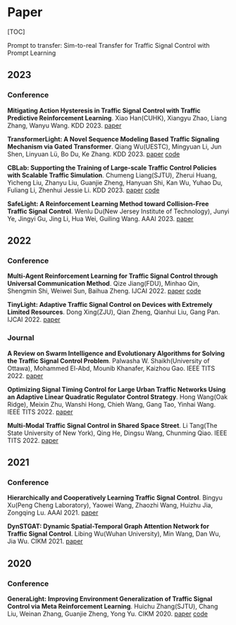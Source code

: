 # Paper

[TOC]



Prompt to transfer: Sim-to-real Transfer for Traffic Signal Control with Prompt Learning

## 2023

### Conference

**Mitigating Action Hysteresis in Traffic Signal Control with Traffic Predictive Reinforcement Learning**. Xiao Han(CUHK), Xiangyu Zhao, Liang Zhang, Wanyu Wang. KDD 2023. [paper](https://dl.acm.org/doi/10.1145/3580305.3599528)

**TransformerLight: A Novel Sequence Modeling Based Traffic Signaling Mechanism via Gated Transformer**. Qiang Wu(UESTC), Mingyuan Li, Jun Shen, Linyuan Lü, Bo Du, Ke Zhang. KDD 2023. [paper](https://dl.acm.org/doi/10.1145/3580305.3599530) [code](https://github.com/Smart-Trafficlab/TransformerLight)

**CBLab: Supporting the Training of Large-scale Traffic Control Policies with Scalable Traffic Simulation**. Chumeng Liang(SJTU), Zherui Huang, Yicheng Liu, Zhanyu Liu, Guanjie Zheng, Hanyuan Shi, Kan Wu, Yuhao Du, Fuliang Li, Zhenhui Jessie Li. KDD 2023. [paper](https://dl.acm.org/doi/10.1145/3580305.3599789) [code](https://github.com/CaradryanLiang/CityBrainLab)

**SafeLight: A Reinforcement Learning Method toward Collision-Free Traffic Signal Control**. Wenlu Du(New Jersey Institute of Technology), Junyi Ye, Jingyi Gu, Jing Li, Hua Wei, Guiling Wang. AAAI 2023. [paper](https://ojs.aaai.org/index.php/AAAI/article/view/26729)

## 2022

### Conference

**Multi-Agent Reinforcement Learning for Traffic Signal Control through Universal Communication Method**. Qize Jiang(FDU), Minhao Qin, Shengmin Shi, Weiwei Sun, Baihua Zheng. IJCAI 2022. [paper](https://arxiv.org/abs/2204.12190) [code](https://github.com/zyr17/UniLight)

**TinyLight: Adaptive Traffic Signal Control on Devices with Extremely Limited Resources**. Dong Xing(ZJU), Qian Zheng, Qianhui Liu, Gang Pan. IJCAI 2022. [paper](https://arxiv.org/abs/2205.00427)

### Journal

**A Review on Swarm Intelligence and Evolutionary Algorithms for Solving the Traffic Signal Control Problem**. Palwasha W. Shaikh(University of Ottawa), Mohammed El-Abd, Mounib Khanafer, Kaizhou Gao. IEEE TITS 2022. [paper](https://ieeexplore.ieee.org/document/9170901)

**Optimizing Signal Timing Control for Large Urban Traffic Networks Using an Adaptive Linear Quadratic Regulator Control Strategy**. Hong Wang(Oak Ridge), Meixin Zhu, Wanshi Hong, Chieh Wang, Gang Tao, Yinhai Wang. IEEE TITS 2022. [paper](https://ieeexplore.ieee.org/document/9158505)

**Multi-Modal Traffic Signal Control in Shared Space Street**. Li Tang(The State University of New York), Qing He, Dingsu Wang, Chunming Qiao. IEEE TITS 2022. [paper](https://ieeexplore.ieee.org/document/9163274)

## 2021

### Conference

**Hierarchically and Cooperatively Learning Traffic Signal Control**. Bingyu Xu(Peng Cheng Laboratory), Yaowei Wang, Zhaozhi Wang, Huizhu Jia, Zongqing Lu. AAAI 2021. [paper](https://ojs.aaai.org/index.php/AAAI/article/view/16147)

**DynSTGAT: Dynamic Spatial-Temporal Graph Attention Network for Traffic Signal Control**. Libing Wu(Wuhan University), Min Wang, Dan Wu, Jia Wu. CIKM 2021. [paper](https://dl.acm.org/doi/10.1145/3459637.3482254)

## 2020

### Conference

**GeneraLight: Improving Environment Generalization of Traffic Signal Control via Meta Reinforcement Learning**. Huichu Zhang(SJTU), Chang Liu, Weinan Zhang, Guanjie Zheng, Yong Yu. CIKM 2020. [paper](https://dl.acm.org/doi/10.1145/3340531.3411859) [code](https://github.com/only-changer/GeneraLight)